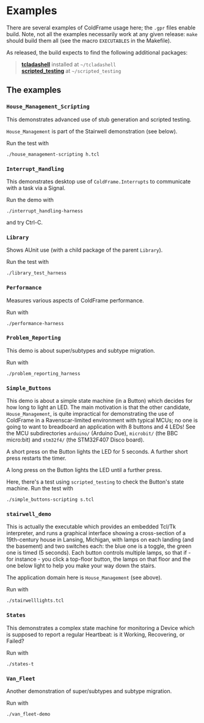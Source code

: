 # Examples #

There are several examples of ColdFrame usage here; the `.gpr` files enable build. Note, not all the examples necessarily work at any given release: `make` should build them all (see the macro `EXECUTABLES` in the Makefile).

As released, the build expects to find the following additional packages:

>**[tcladashell](https://sourceforge.net/projects/tcladashell/)** installed at `~/tcladashell` <br/>
>**[scripted_testing](https://sourceforge.net/projects/scriptedtesting.coldframe.p/)** at `~/scripted_testing`

## The examples ##

### `House_Management_Scripting` ###

This demonstrates advanced use of stub generation and scripted testing.

`House_Management` is part of the Stairwell demonstration (see below).

Run the test with

    ./house_management-scripting h.tcl

### `Interrupt_Handling` ###

This demonstrates desktop use of `ColdFrame.Interrupts` to communicate
with a task via a Signal.

Run the demo with

    ./interrupt_handling-harness

and try Ctrl-C.

### `Library` ###

Shows AUnit use (with a child package of the parent `Library`).

Run the test with

    ./library_test_harness

### `Performance` ###

Measures various aspects of ColdFrame performance.

Run with

    ./performance-harness

### `Problem_Reporting` ###

This demo is about super/subtypes and subtype migration.

Run with

    ./problem_reporting_harness

### `Simple_Buttons` ###

This demo is about a simple state machine (in a Button) which decides
for how long to light an LED. The main motivation is that the other
candidate, `House_Management`, is quite impractical for demonstrating
the use of ColdFrame in a Ravenscar-limited environment with typical
MCUs; no one is going to want to breadboard an application with 8
buttons and 4 LEDs! See the MCU subdirectories `arduino/` (Arduino
Due), `microbit/` (the BBC micro:bit) and `stm32f4/` (the STM32F407
Disco board).

A short press on the Button lights the LED for 5 seconds. A further
short press restarts the timer.

A long press on the Button lights the LED until a further press.

Here, there's a test using `scripted_testing` to check the Button's
state machine. Run the test with

    ./simple_buttons-scripting s.tcl

### `stairwell_demo` ###

This is actually the executable which provides an embedded Tcl/Tk
interpreter, and runs a graphical interface showing a cross-section of
a 19th-century house in Lansing, Michigan, with lamps on each landing
(and the basement) and two switches each: the blue one is a toggle,
the green one is timed (5 seconds). Each button controls multiple
lamps, so that if - for instance - you click a top-floor button, the
lamps on that floor and the one below light to help you make your way
down the stairs.

The application domain here is `House_Management` (see above).

Run with

    ./stairwelllights.tcl

### `States` ###

This demonstrates a complex state machine for monitoring a Device
which is supposed to report a regular Heartbeat: is it Working,
Recovering, or Failed?

Run with

    ./states-t

### `Van_Fleet` ###

Another demonstration of super/subtypes and subtype migration.

Run with

    ./van_fleet-demo
